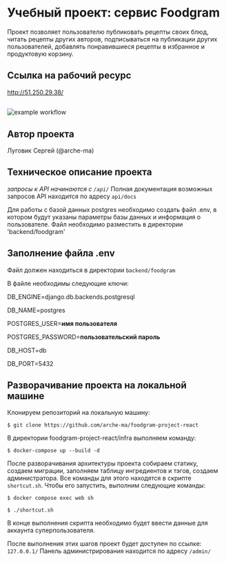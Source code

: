 # Учебный проект: сервис Foodgram

Проект позволяет пользователю публиковать рецепты своих блюд, читать рецепты других авторов, подписываться на публикации других пользователей, добавлять понравившиеся рецепты в избранное и продуктовую корзину.  

## Ссылка на рабочий ресурс

http://51.250.29.38/

##

![example workflow](https://github.com/arche-ma/foodgram-project-react/actions/workflows/foodgram_workflow/badge.svg)


## Автор проекта
Луговик Сергей (@arche-ma)

## Техническое описание проекта
 
*запросы к API начинаются с `/api/`*
Полная документация возможных запросов API находится по адресу `api/docs`

Для работы с базой данных postgres необходимо создать файл .env, в котором будут указаны параметры базы данных и информация о пользователе. Файл необходимо разместить в директории 'backend/foodgram'

## Заполнение файла .env

Файл должен находиться в директории `backend/foodgram`

В файле необходимы следующие ключи:

DB_ENGINE=django.db.backends.postgresql

DB_NAME=postgres

POSTGRES_USER=**имя пользователя**

POSTGRES_PASSWORD=**пользовательский пароль**

DB_HOST=db

DB_PORT=5432


## Разворачивание проекта на локальной машине

Клонируем репозиторий на локальную машину:
 
```$ git clone https://github.com/arche-ma/foodgram-project-react```
 
В директории foodgram-project-react/infra выполняем команду:
 
 ```$ docker-compose up --build -d```
 
После разворачивания архитектуры проекта собираем статику, создаем миграции, заполняем таблицу ингредиентов и тэгов, создаем администратора. Все команды для этого находятся в скрипте `shortcut.sh`. Чтобы его запустить, выполним следующие команды:

```$ docker compose exec web sh ```

```$ ./shortcut.sh```

В конце выполнения скрипта необходимо будет ввести данные для аккаунта суперпользователя.

После выполнения этих шагов проект будет доступен по ссылке: `127.0.0.1/`
Панель администрирования находится по адресу `/admin/`
